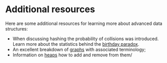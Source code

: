 # Additional resources

Here are some additional resources for learning more about advanced data structures:

- When discussing hashing the probability of collisions was introduced. Learn more about the statistics behind the [birthday paradox](https://www.scientificamerican.com/article/bring-science-home-probability-birthday-paradox/).
- An excellent breakdown of [graphs](https://www.naukri.com/learning/articles/graphs-in-data-structure-types-representation-operations/) with associated terminology;
- Information on [heaps](https://www.cs.auckland.ac.nz/software/AlgAnim/heaps.html) how to add and remove from them/